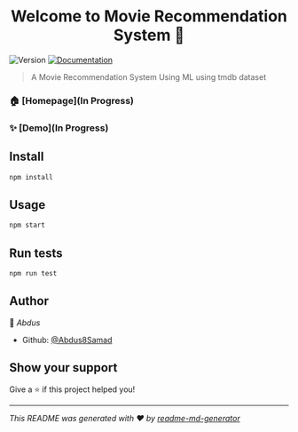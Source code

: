 <h1 align="center">Welcome to Movie Recommendation System 👋</h1>
<p>
  <img alt="Version" src="https://img.shields.io/badge/version-0.1.0-blue.svg?cacheSeconds=2592000" />
  <a href="In Progress" target="_blank">
    <img alt="Documentation" src="https://img.shields.io/badge/documentation-yes-brightgreen.svg" />
  </a>
</p>

> A Movie Recommendation System Using ML using tmdb dataset

### 🏠 [Homepage](In Progress)

### ✨ [Demo](In Progress)

## Install

```sh
npm install
```

## Usage

```sh
npm start
```

## Run tests

```sh
npm run test
```

## Author

👤 *Abdus*

* Github: [@Abdus8Samad](https://github.com/Abdus8Samad)

## Show your support

Give a ⭐️ if this project helped you!

***
_This README was generated with ❤️ by [readme-md-generator](https://github.com/kefranabg/readme-md-generator)_